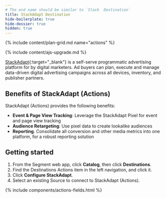 ```yaml
---
# The end name should be similar to `Slack  Destination`
title: StackAdapt Destination
hide-boilerplate: true
hide-dossier: true
hidden: true
---
```


<!-- This template is meant for Actions-based destinations that do not have an existing Classic or non-Actions-based version. For Actions Destinations that are a new version of a classic destination, see the doc-template-update.md template. -->

{% include content/plan-grid.md name="actions" %}

<!-- Include a brief description of the destination here, along with a link to your website. -->

<!-- This include describes the requirement of A.js 2.0 or higher for Actions compatibility, and is required if your destination has a web component. -->

{% include content/ajs-upgrade.md %}

<!-- In the section below, explain the value of this actions-based destination. If you don't have a classic version of the destination, remove this section. -->
[StackAdapt](https://www.stackadapt.com){:target="_blank"} is a self-serve programmatic advertising platform for by digital marketers. Ad buyers can plan, execute and manage data-driven digital advertising campaigns across all devices, inventory, and publisher partners.

## Benefits of StackAdapt (Actions)

StackAdapt (Actions) provides the following benefits:

- **Event & Page View Tracking**: Leverage the StackAdapt Pixel for event and page view tracking
- **Audience Retargeting**: Use pixel data to create lookalike audiences
- **Reporting**. Consolidate all conversion and other media metrics into one platform, for a robust reporting solution

<!-- The section below explains how to enable and configure the destination. Include any configuration steps not captured below. For example, obtaining an API key from your platform and any configuration steps required to connect to the destination. -->

## Getting started

1. From the Segment web app, click **Catalog**, then click **Destinations**.
2. Find the Destinations Actions item in the left navigation, and click it.
3. Click **Configure StackAdapt**.
4. Select an existing Source to connect to StackAdapt (Actions).

<!-- The line below renders a table of connection settings (if applicable), Pre-built Mappings, and available actions. -->

{% include components/actions-fields.html %}

<!--
Additional Context

Include additional information that you think will be useful to the user here. For information that is specific to an individual mapping, please add that as a comment so that the Segment docs team can include it in the auto-generated content for that mapping.
-->
